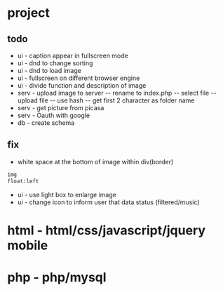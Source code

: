# project
## todo
- ui - caption appear in fullscreen mode
- ui - dnd to change sorting
- ui - dnd to load image
- ui - fullscreen on different browser engine
- ui - divide function and description of image
- serv - upload image to server
  -- rename to index.php
  -- select file
  -- upload file
  -- use hash
  -- get first 2 character as folder name
- serv - get picture from picasa
- serv - Oauth with google
- db - create schema

## fix
- white space at the bottom of image within div(border)
```html
img
float:left
```
- ui - use light box to enlarge image
- ui - change icon to inform user that data status (filtered/music)

# html - html/css/javascript/jquery mobile


# php - php/mysql
